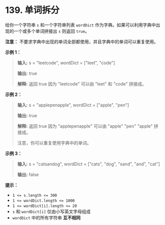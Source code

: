 # 139. 单词拆分

给你一个字符串 `s` 和一个字符串列表 `wordDict` 作为字典。如果可以利用字典中出现的一个或多个单词拼接出 `s` 则返回 `true`。

**注意：** 不要求字典中出现的单词全部都使用，并且字典中的单词可以重复使用。

**示例 1：**

> **输入:**  s = "leetcode", wordDict = \["leet", "code"]
>
> **输出:**  true
>
> **解释:**  返回 true 因为 "leetcode" 可以由 "leet" 和 "code" 拼接成。

**示例 2：**

> **输入:**  s = "applepenapple", wordDict = \["apple", "pen"]
>
> **输出:**  true
>
> **解释:**  返回 true 因为 "applepenapple" 可以由 "apple" "pen" "apple" 拼接成。
>
>   注意，你可以重复使用字典中的单词。

**示例 3：**

> **输入:**  s = "catsandog", wordDict = \["cats", "dog", "sand", "and", "cat"]
>
> **输出:**  false

**提示：**

* `1 <= s.length <= 300`
* `1 <= wordDict.length <= 1000`
* `1 <= wordDict[i].length <= 20`
* `s` 和 `wordDict[i]` 仅由小写英文字母组成
* `wordDict` 中的所有字符串 **互不相同**